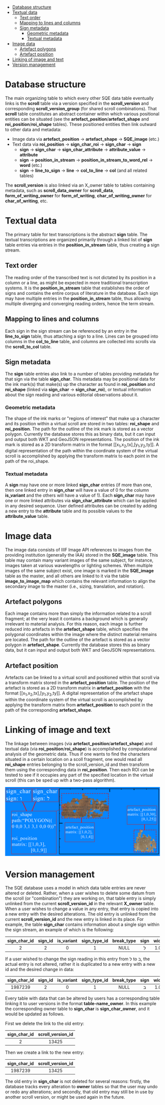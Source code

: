 - [Database structure](#database-structure)
- [Textual data](#textual-data)
  - [Text order](#text-order)
  - [Mapping to lines and columns](#mapping-to-lines-and-columns)
  - [Sign metadata](#sign-metadata)
    - [Geometric metadata](#geometric-metadata)
    - [Textual metadata](#textual-metadata)
- [Image data](#image-data)
  - [Artefact polygons](#artefact-polygons)
  - [Artefact position](#artefact-position)
- [Linking of image and text](#linking-of-image-and-text)
- [Version management](#version-management)

# Database structure

The main organizing table to which every other SQE data table eventually links is the **scroll** table via a version specified in the **scroll_version** and corresponding **scroll_version_group** (for shared scroll combinations).  That **scroll** table constitutes an abstract container within which various positional entities can be situated (see the **artefact_position**/**artefact_shape** and **roi_position**/**roi_shape** tables).  These positioned entities then link outward to other data and metadata:

- Image data via **artefact_position** → **artefact_shape** → **SQE_image** (etc.)
- Text data via **roi_position** → **sign_char_roi** → **sign_char** → **sign**
  - **sign** → **sign_char** → **sign_char_attribute** → **attribute_value** → **attribute**
  - **sign** → **position_in_stream** → **position_in_stream_to_word_rel** → **word** (etc.)
  - **sign** → **line_to_sign** → **line** → **col_to_line** → **col** (and all related tables)

The **scroll_version** is also linked via an X_owner table to tables containing metadata, such as **scroll_data_owner** for **scroll_data**, **form_of_writing_owner** for **form_of_writing**, **char_of_writing_owner** for **char_of_writing**, etc.

# Textual data

The primary table for text transcriptions is the abstract **sign** table.  The textual transcriptions are organized primarily through a linked list of **sign** table entries via entries in the **position_in_stream** table, thus creating a sign stream.

## Text order

The reading order of the transcribed text is not dictated by its position in a column or a line, as might be expected in more traditional transcription systems.  It is the **position_in_stream** table that establishes the order of signs and contains the entire corpus of literature in the database.  Each sign may have multiple entries in the **position_in_stream** table, thus allowing multiple diverging and converging reading orders, hence the term stream.

## Mapping to lines and columns

Each sign in the sign stream can be referenced by an entry in the **line_to_sign** table, thus attaching a sign to a line.  Lines can be grouped into columns in the **col_to_line** table, and columns are collected into scrolls via the **scroll_to_col** table.

## Sign metadata

The **sign** table entries also link to a number of tables providing metadata for that sign via the table **sign_char**.  This metadata may be positional data for the ink mark(s) that make(s) up the character as found in **roi_position** and **roi_shape** (linked via **sign_char** → **sign_char_roi**), or textual information about the sign reading and various editorial observations about it.

### Geometric metadata

The shape of the ink marks or "regions of interest" that make up a character and its position within a virtual scroll are stored in two tables: **roi_shape** and **roi_position**.  The path for the outline of the ink mark is stored as a vector polygon.  Currently the database stores this as binary data, but it can input and output both WKT and GeoJSON representations.  The position of the ink mark is stored as a 2D transform matrix in the format [[x<sub>1</sub>,x<sub>2</sub>,tx],[y<sub>1</sub>,y<sub>2</sub>,ty]].  A digital representation of the path within the coordinate system of the virtual scroll is accomplished by applying the transform matrix to each point in the path of the roi_shape.

### Textual metadata

A **sign** may have one or more linked **sign_char** entries (if more than one, then one linked entry in **sign_char** will have a value of 0 for the column **is_variant** and the others will have a value of 1).  Each **sign_char** may have one or more linked attributes via **sign_char_attribute** which can be applied in any desired sequence.  User defined attributes can be created by adding a new entry to the **attribute** table and its possible values to the **attribute_value** table.

# Image data

The image data consists of IIIF Image API references to images from the providing institution (generally the IAA) stored in the **SQE_image** table.  This table may contain many variant images of the same subject, for instance, images taken at various wavelengths or lighting schemes.  When multiple images of the same subject exist, one image is marked in the **SQE_image** table as the master, and all others are linked to it via the table **image_to_image_map** which contains the relevant information to align the secondary image to the master (i.e., sizing, translation, and rotation).  

## Artefact polygons

Each image contains more than simply the information related to a scroll fragment; at the very least it contains a background which is generally irrelevant to material analysis.  For this reason, each image is further reduced into artefacts in the **artefact_shape** table, which specifies the polygonal coordinates within the image where the distinct material remains are located.  The path for the outline of the artefact is stored as a vector polygon in **artefact_shape**.  Currently the database stores this as binary data, but it can input and output both WKT and GeoJSON representations.

## Artefact position

Artefacts can be linked to a virtual scroll and positioned within that scroll via a transform matrix stored in the **artefact_position** table.  The position of the artefact is stored as a 2D transform matrix in **artefact_position** with the format [[x<sub>1</sub>,x<sub>2</sub>,tx],[y<sub>1</sub>,y<sub>2</sub>,ty]].  A digital representation of the artefact shape within the coordinate system of the virtual scroll is accomplished by applying the transform matrix from **artefact_position** to each point in the path of the corresponding **artefact_shape**.

# Linking of image and text

The linkage between images (via **artefact_position**/**artefact_shape**) and textual data (via **roi_position**/**roi_shape**) is accomplished by computational analysis of the geometric data.  Thus if one wants to find the characters situated in a certain location on a scoll fragment, one would read all **roi_shape** entries belonging to the scroll_version_id and then transform them using the corresponding data in  **roi_position**.  Then each ROI can be tested to see if it occupies any part of the specified location in the virtual scroll (this can be sped up with a two-pass algorithm).

![SQE geometric mapping](./SQE_Ink_to_Char_mapping.png)

# Version management

The SQE database uses a model in which data table entries are never altered or deleted.  Rather, when a user wishes to delete some datum from the scroll (or "combination") they are working on, that table entry is simply unlinked from the current **scroll_version_id** in the relevant **X_owner** table.  When a user wishes to change a value in any entry, that entry is copied into a new entry with the desired alterations.  The old entry is unlinked from the current **scroll_version_id** and the new entry is linked in its place.  For example, the table **sign_char** contains information about a single sign within the sign stream, an example of which is the following: 

| sign_char_id | sign_id | is_variant | sign_type_id | break_type | sign | width | might_be_wider | vocalization |
| :---: | :---: | :---: | :---: | :---: | :---: | :---: | :---: | :---: |
| 2 | 2 | 0 | 1 | NULL | ל | 1.00 | 0 | NULL |

If a user wished to change the sign reading in this entry from ל to ב, the actual entry is not altered, rather it is duplicated to a new entry with a new id and the desired change in data:

| sign_char_id | sign_id | is_variant | sign_type_id | break_type | sign | width | might_be_wider | vocalization |
| :---: | :---: | :---: | :---: | :---: | :---: | :---: | :---: | :---: |
| 1987239 | 2 | 0 | 1 | NULL | ב | 1.00 | 0 | NULL |

Every table with data that can be altered by users has a corresponding table linking it to user versions in the format **table-name_owner**.  In this example the corresponding owner table to **sign_char** is **sign_char_owner**, and it would be updated as follows.  

First we delete the link to the old entry:

| sign_char_id | scroll_version_id |
| :---: | :---: |
| 2 | 13425 |

Then we create a link to the new entry:

| sign_char_id | scroll_version_id |
| :---: | :---: |
| 1987239 | 13425 |

The old entry in **sign_char** is not deleted for several reasons: firstly, the database tracks every alteration to **owner** tables so that the user may undo or redo any alterations; and secondly, that old entry may still be in use by another scroll version, or might be used again in the future.